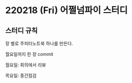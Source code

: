 # 220218 (Fri) 어쩔넘파이 스터디



## 스터디 규칙



장 별로 주피터노트북 하나를 만든다.

월요일까지 한 장 commit

월요일: 회의에서 리뷰

목요일: 중간점검